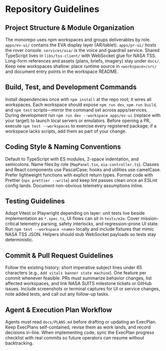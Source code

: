 # Repository Guidelines

## Project Structure & Module Organization
The monorepo uses npm workspaces and groups deliverables by role. `apps/ev-ui/` contains the EVA display layer (AR/tablet). `apps/pr-ui/` hosts the rover console. `services/aia/` is the voice and guardrail service. Shared TypeScript lives in `libs/tss-client/` with WebSocket glue for NASA TSS. Long-form references and assets (plans, briefs, imagery) stay under `docs/`. Keep new workspaces shallow: place runtime source in `<workspace>/src/` and document entry points in the workspace README.

## Build, Test, and Development Commands
Install dependencies once with `npm install` at the repo root; it wires all workspaces. Each workspace should expose `npm run dev`, `npm run build`, and `npm test` scripts—mirror the command set across apps/services. During development run `npm run dev --workspace apps/ev-ui` (replace with your target) to launch local servers or emulators. Before opening a PR, execute `npm test --workspaces` to exercise every registered package; if a workspace lacks scripts, add them as part of your change.

## Coding Style & Naming Conventions
Default to TypeScript with ES modules, 2-space indentation, and semicolons. Name files by role (`MapPanel.tsx`, `aia-controller.ts`). Classes and React components use PascalCase; hooks and utilities use camelCase. Prefer lightweight functions with explicit return types. Format code with Prettier (`npx prettier --write`) and keep lint passes clean once an ESLint config lands. Document non-obvious telemetry assumptions inline.

## Testing Guidelines
Adopt Vitest or Playwright depending on layer: unit tests live beside implementation as `*.spec.ts`, UI flows can sit in `tests/e2e`. Cover mission-critical telemetry parsing, safety interlocks, and regression-prone UI state. Run `npm test --workspace <name>` locally and include fixtures that mimic NASA TSS JSON. Helpers should stub WebSocket payloads so tests stay deterministic.

## Commit & Pull Request Guidelines
Follow the existing history: short imperative subject lines under 65 characters (e.g., `Add vitals banner state machine`). One feature per commit whenever feasible. PRs must summarize behavior changes, list affected workspaces, and link NASA SUITS milestone tickets or GitHub issues. Include screenshots or terminal captures for UI or service changes, note added tests, and call out any follow-up tasks.

## Agent & Execution Plan Workflow
Agents must read `docs/PLANS.md` before drafting or updating an ExecPlan. Keep ExecPlans self-contained, revise them as work lands, and record decisions in-line. When implementing code, sync the ExecPlan progress checklist with real commits so future operators can resume without backtracking.
